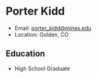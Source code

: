 # Porter Kidd
- Email: porter_kidd@mines.edu
- Location: Golden, CO

## Education
- High School Graduate
